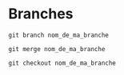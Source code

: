 # Branches

	git branch nom_de_ma_branche

	git merge nom_de_ma_branche

	git checkout nom_de_ma_branche